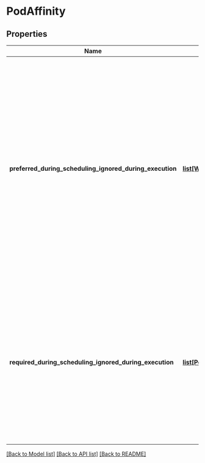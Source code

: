 # PodAffinity

## Properties
Name | Type | Description | Notes
------------ | ------------- | ------------- | -------------
**preferred_during_scheduling_ignored_during_execution** | [**list[WeightedPodAffinityTerm]**](WeightedPodAffinityTerm.md) | The scheduler will prefer to schedule pods to nodes that satisfy the affinity expressions specified by this field, but it may choose a node that violates one or more of the expressions. The node that is most preferred is the one with the greatest sum of weights, i.e. for each node that meets all of the scheduling requirements (resource request, requiredDuringScheduling affinity expressions, etc.), compute a sum by iterating through the elements of this field and adding \&quot;weight\&quot; to the sum if the node has pods which matches the corresponding podAffinityTerm; the node(s) with the highest sum are the most preferred. +optional | [optional] 
**required_during_scheduling_ignored_during_execution** | [**list[PodAffinityTerm]**](PodAffinityTerm.md) | If the affinity requirements specified by this field are not met at scheduling time, the pod will not be scheduled onto the node. If the affinity requirements specified by this field cease to be met at some point during pod execution (e.g. due to a pod label update), the system may or may not try to eventually evict the pod from its node. When there are multiple elements, the lists of nodes corresponding to each podAffinityTerm are intersected, i.e. all terms must be satisfied. +optional | [optional] 

[[Back to Model list]](../README.md#documentation-for-models) [[Back to API list]](../README.md#documentation-for-api-endpoints) [[Back to README]](../README.md)


